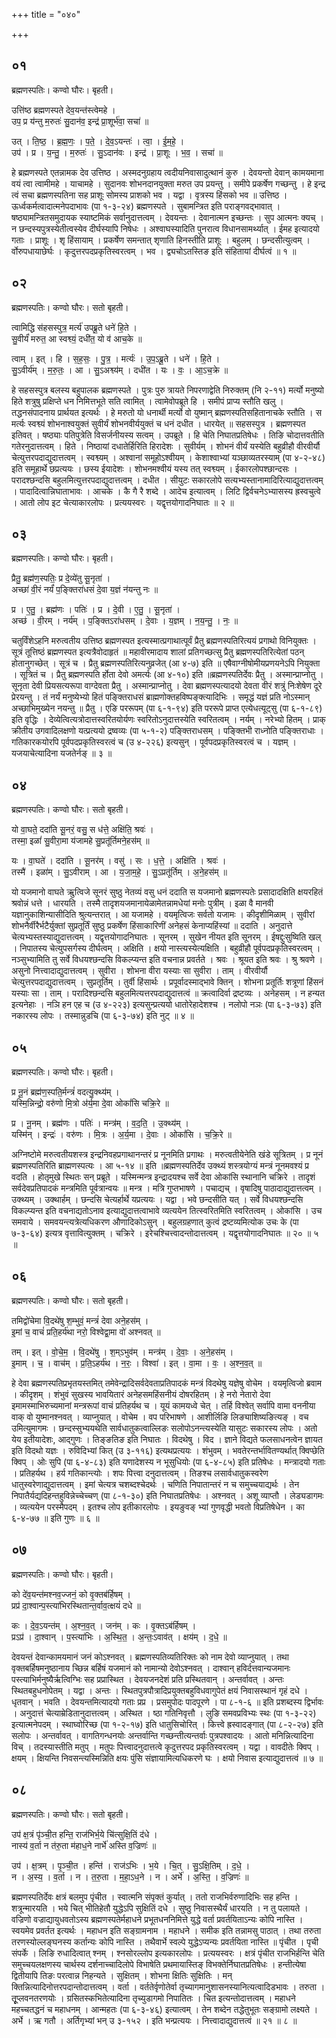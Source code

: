 +++
title = "०४०"

+++


## ०१
ब्रह्मणस्पतिः। कण्वो घौरः। बृहती।

उत्ति॑ष्ठ ब्रह्मणस्पते देव॒यन्त॑स्त्वेमहे ।  
उप॒ प्र य॑न्तु म॒रुतः॑ सु॒दान॑व॒ इन्द्र॑ प्रा॒शूर्भ॑वा॒ सचा॑ ॥

उत् । ति॒ष्ठ॒ । ब्र॒ह्म॒णः॒ । प॒ते॒ । दे॒व॒ऽयन्तः॑ । त्वा॒ । ई॒म॒हे॒ ।  
उप॑ । प्र । य॒न्तु॒ । म॒रुतः॑ । सु॒ऽदान॑वः । इन्द्र॑ । प्रा॒शूः । भ॒व॒ । सचा॑ ॥

हे ब्रह्मणस्पते एतन्नामक देव उत्तिष्ठ । अस्मदनुग्रहाय त्वदीयनिवासादुत्थानं कुरु । देवयन्तो देवान् कामयमाना वयं त्वा त्वामीमहे । याचामहे । सुदानवः शोभनदानयुक्ता मरुत उप प्रयन्तु । समीपे प्रकर्षेण गच्छन्तु । हे इन्द्र त्वं सचा ब्रह्मणस्पतिना सह प्राशूः सोमस्य प्राशको भव । यद्वा । वृत्रस्य हिंसको भव ॥ उत्तिष्ठ । ऊर्ध्वकर्मत्वादात्मनेपदाभावः (पा १-३-२४) ब्रह्मणस्पते । सुबामन्त्रित इति पराङ्गवद्भावात् । षष्ठ्यामन्त्रितसमुदायक स्याष्टमिकं सर्वानुदात्तत्वम् । देवयन्तः । देवानात्मन इच्छन्तः । सुप आत्मनः क्यच् । न छन्दस्यपुत्रस्येतीत्वस्येव दीर्घस्यापि निषेधः । अश्वाघस्यादिति पुनरात्व विधानसामर्थ्यात् । ईमह इत्यादयो गताः । प्राशूः । शृ हिंसायाम् । प्रकर्षेण समन्तात् शृणाति हिनस्तीति प्राशूः । बहुलम् । छन्दसीत्युत्वम् । र्वोरुपधायाछेर्घः । कृदुत्तरपदप्रकृतिस्वरत्वम् । भव । द्व्यचोऽतस्तिङ इति संहितायां दीर्घत्वं ॥ १ ॥

## ०२
ब्रह्मणस्पतिः। कण्वो घौरः। सतो बृहती।

त्वामिद्धि स॑हसस्पुत्र॒ मर्त्य॑ उपब्रू॒ते धने॑ हि॒ते ।  
सु॒वीर्यं॑ मरुत॒ आ स्वश्व्यं॒ दधी॑त॒ यो व॑ आच॒के ॥

त्वाम् । इत् । हि । स॒ह॒सः॒ । पु॒त्र॒ । मर्त्यः॑ । उ॒प॒ऽब्रू॒ते । धने॑ । हि॒ते ।  
सु॒ऽवीर्य॑म् । म॒रु॒तः॒ । आ । सु॒ऽअश्व्य॑म् । दधी॑त । यः । वः॒ । आ॒ऽच॒क्रे ॥

हे सहसस्पुत्र बलस्य बहुपालक ब्रह्मणस्पते । पुत्रः पुरु त्रायते निपरणाद्वेति निरुक्तम् (नि २-११) मर्त्यो मनुष्यो हिते शत्रुषु प्रक्षिप्ते धन निमित्तभूते सति त्वामित् । त्वामेवोपब्रूते हि । समीपं प्राप्य स्तौति खलु । तद्धनसंपादनाय प्रार्थयत इत्यर्थः । हे मरुतो यो धनार्थी मर्त्यो वो युष्मान् ब्रह्मणस्पतिसहितानाचके स्तौति । स मर्त्यः स्वश्व्यं शोभनाश्वयुक्तं सुवीर्यं शोभनवीर्ययुक्तं च धनं दधीत । धारयेत् ॥ सहसस्पुत्र । ब्रह्मणस्पत इतिवत् । षष्ठ्याः पतिपुत्रेति विसर्जनीयस्य सत्वम् । उपब्रूते । हि चेति निघातप्रतिषेधः । तिङि चोदात्तवतीति गतेरनुदात्तत्वम् । हिते । निष्ठायां दधातेर्हिरिति हिरादेशः । सुवीर्यम् । शोभनं वीर्यं यस्येति बहुव्रीहौ वीरवीर्यौ चेत्युत्तरपदाद्युदात्तत्वम् । स्वश्व्यम् । अश्वानां समूहोऽश्वीयम् । केशाश्वाभ्यां यञ्छाव्यतरस्याम् (पा ४-२-४८) इति समूहार्थे छप्रत्ययः । छस्य ईयादेशः । शोभनमश्वीयं यस्य तत् स्वश्व्यम् । ईकारलोपश्छान्दसः । परादश्छन्दसि बहुलमित्युत्तरपदाद्युदात्तत्वम् । दधीत । सीयुटः सकारलोपे सत्यभ्यस्तानामादिरित्याद्युदात्तत्वम् । पादादित्वान्निघाताभावः । आचके । कै गै रै शब्दे । आदेच इत्यात्वम् । लिटि द्विर्वचनेऽभ्यासस्य ह्रस्वचुत्वे । आतो लोप इट चेत्याकारलोपः । प्रत्ययस्वरः । यद्वृत्तयोगादनिघातः ॥ २ ॥

## ०३
ब्रह्मणस्पतिः। कण्वो घौरः। बृहती।

प्रैतु॒ ब्रह्म॑ण॒स्पतिः॒ प्र दे॒व्ये॑तु सू॒नृता॑ ।  
अच्छा॑ वी॒रं नर्यं॑ प॒ङ्क्तिरा॑धसं दे॒वा य॒ज्ञं न॑यन्तु नः ॥

प्र । ए॒तु॒ । ब्रह्म॑णः । पतिः॑ । प्र । दे॒वी । ए॒तु॒ । सू॒नृता॑ ।  
अच्छ॑ । वी॒रम् । नर्य॑म् । प॒ङ्क्तिऽरा॑धसम् । दे॒वाः । य॒ज्ञम् । न॒य॒न्तु॒ । नः॒ ॥

चतुर्विंशेऽहनि मरुत्वतीय उत्तिष्ठ ब्रह्मणस्पत इत्यस्मात्प्रगाथात्पूर्वं प्रैतु ब्रह्मणस्पतिरित्ययं प्रगाथो विनियुक्तः । सूत्रं तूत्तिष्ठं ब्रह्मणस्पत इत्यत्रैवोदाहृतं ॥ महावीरमादाय शालां प्रतिगच्छत्सु प्रैतु ब्रह्मणस्पतिरित्येतां पठन् होतानुगच्छेत् । सूत्रं च । प्रैतु ब्रह्मणस्पतिरित्यनुव्रजेत् (आ ४-७) इति ॥ एषैवाग्नीषोमीयप्रणयनेऽपि नियुक्ता । सूत्रितं च । प्रैतु ब्रह्मणस्पति र्होता देवो अमर्त्यः (आ ४-१०) इति ॥ब्रह्मणस्पतिर्देवः प्रैतु । अस्मान्प्राप्नोतु । सूनृता देवी प्रियसत्यरूपा वाग्देवता प्रैतु । अस्मान्प्राप्नोतु । देवा ब्रह्मणस्पत्यादयो देवता वीरं शत्रुं निःशेषेण दूरे प्रेरयन्तु । तं नर्यं मनुष्येभ्यो हितं पङ्क्तिराधसं ब्राह्मणोक्तहविष्पङ्क्त्यादिभिः । समृद्धं यज्ञं प्रति नोऽस्मान् अच्छाभिमुख्येन नयन्तु ॥ प्रैतु । एङि पररूपम् (पा ६-१-९४) इति पररूपे प्राप्त एत्येधत्यूट्सु (पा ६-१-८९) इति वृद्धिः । देव्येत्वित्यत्रोदात्तस्वरितयोर्यणः स्वरितोऽनुदात्तस्येति स्वरितत्वम् । नर्यम् । नरेभ्यो हितम् । प्राक् क्रीतीय उगवादिलक्षणो यत्प्रत्ययो द्रष्वव्यः (पा ५-१-२) पङ्क्तिराधसम् । पङ्क्तिभी राध्नोति पङ्क्तिराधाः । गतिकारकयोरपि पूर्वपदप्रकृतिस्वरत्वं च (उ ४-२२६) इत्यसुन् । पूर्वपदप्रकृतिस्वरत्वं च । यज्ञम् । यजयाचेत्यादिना यजतेर्नङ् ॥ ३ ॥

## ०४
ब्रह्मणस्पतिः। कण्वो घौरः। सतो बृहती।

यो वा॒घते॒ ददा॑ति सू॒नरं॒ वसु॒ स ध॑त्ते॒ अक्षि॑ति॒ श्रवः॑ ।  
तस्मा॒ इळां॑ सु॒वीरा॒मा य॑जामहे सु॒प्रतू॑र्तिमने॒हस॑म् ॥

यः । वा॒घते॑ । ददा॑ति । सू॒नर॑म् । वसु॑ । सः । ध॒त्ते॒ । अक्षि॑ति । श्रवः॑ ।  
तस्मै॑ । इळा॑म् । सु॒ऽवीराम् । आ । य॒जा॒म॒हे॒ । सु॒ऽप्रतू॑र्तिम् । अ॒ने॒हस॑म् ॥

यो यजमानो वाघते ऋुत्विजे सूनरं सुष्ठु नेतव्यं वसु धनं ददाति स यजमानो ब्रह्मणस्पतेः प्रसादादक्षिति क्षयरहितं श्रवोन्नं धत्ते । धारयति । तस्मै तादृशयजमानायेळामेतन्नामधेयां मनोः पुत्रीम् । इळा वै मानवी यज्ञानुकाशिन्यासीदिति श्रुत्यन्तरात् । आ यजामहे । वयमृत्विजः सर्वतो यजामः । कीदृशीमिळाम् । सुवीरां शोभनैर्वीरैर्भटैर्युक्तां सुप्रतूर्तिं सुष्ठु प्रकर्षेण हिंसाकारिणीं अनेहसं केनाप्यहिंस्यां ॥ ददाति । अनुदात्ते चेत्यभ्यस्तस्याद्युदात्तत्वम् । यद्वृत्तयोगादनिघातः । सूनरम् । सुखेन नीयत इति सूनरम् । ईषद्दुःसुष्विति खल् । निपातस्य चेत्युपसर्गस्य दीर्घत्वम् । अक्षिति । क्षयो नास्त्यस्येत्यक्षिति । बहुव्रीहौ पूर्वपदप्रकृतिस्वरत्वम् । नञ्सुभ्यामिति तु सर्वे विधयश्छन्दसि विकल्प्यन्त इति वचनान्न प्रवर्तते । श्रवः । श्रूयत इति श्रवः । श्रु श्रवणे । असुनो नित्त्वादाद्युदात्तत्वम् । सुवीरा । शोभना वीरा यस्याः सा सुवीरा । ताम् । वीरवीर्यौ चेत्युत्तरपदाद्युदात्तत्वम् । सुप्रतूर्तिम् । तुर्वी हिंसार्थः । प्रपूर्वादस्माद्भावे क्तिन् । शोभना प्रतूर्तिः शत्रूणां हिंसनं यस्याः सा । ताम् । परादिश्छन्दसि बहुलमित्यत्तरपदाद्युदात्तत्वं ॥ क्रत्वादिर्वा द्रष्टव्यः । अनेहसम् । न हन्यत इत्यनेहाः । नञि हन एह च (उ ४-२२३) इत्यसुन्प्रत्ययो धातोरेहादेशश्च । नलोपो नञः (पा ६-३-७३) इति नकारस्य लोपः । तस्मान्नुडचि (पा ६-३-७४) इति नुट् ॥ ४ ॥

## ०५
ब्रह्मणस्पतिः। कण्वो घौरः। बृहती।

प्र नू॒नं ब्रह्म॑ण॒स्पति॒र्मन्त्रं॑ वदत्यु॒क्थ्य॑म् ।  
यस्मि॒न्निन्द्रो॒ वरु॑णो मि॒त्रो अ॑र्य॒मा दे॒वा ओकां॑सि चक्रि॒रे ॥

प्र । नू॒नम् । ब्रह्म॑णः । पतिः॑ । मन्त्र॑म् । व॒द॒ति॒ । उ॒क्थ्य॑म् ।  
यस्मि॑न् । इन्द्रः॑ । वरु॑णः । मि॒त्रः । अ॒र्य॒मा । दे॒वाः । ओकां॑सि । च॒क्रि॒रे ॥

अग्निष्टोमे मरुत्वतीयशस्त्र इन्द्रनिवहप्रगाथानन्तरं प्र नूनमिति प्रगाथः । मरुत्वतीयेनेति खंडे सूत्रितम् । प्र नूनं ब्रह्मणस्पतिरिति ब्राह्मणस्पत्यः । आ ५-१४ ॥ इति ॥ब्रह्मणस्पतिर्देव उक्थ्यं शस्त्रयोग्यं मन्त्रं नूनमवश्यं प्र वदति । होतृमुखे स्थितः सन् प्रब्रूते । यस्मिन्मन्त्र इन्द्रादयश्च सर्वे देवा ओकांसि स्थानानि चक्रिरे । तादृशं सर्वदेवप्रतिपादकं मन्त्रमिति पूर्वत्रान्वयः ॥ मन्त्र । मत्रि गुप्तभाषणे । पचाद्यच् । वृषादिषु पाठादाद्युदात्तत्वम् । उक्थ्यम् । उक्थार्हम् । छन्दसि चेत्यर्हार्थे यप्रत्ययः । यद्वा । भवे छन्दसीति यत् । सर्वे विधयश्छन्दसि विकल्प्यन्त इति वचनाद्यतोऽनाव इत्याद्युदात्तत्वाभावे व्यत्ययेन तित्स्वरितमिति स्वरितत्वम् । ओकांसि । उच समवाये । समवयन्त्यत्रेत्यधिकरण औणादिकोऽसुन् । बहुलग्रहणात् कुत्वं द्रष्टव्यमित्योक उचः के (पा ७-३-६४) इत्यत्र वृत्तावित्युक्तम् । चक्रिरे । इरेचश्चित्त्वादन्तोदात्तत्वम् । यद्वृत्तयोगादनिघातः ॥ २० ॥ ५ ॥

## ०६
ब्रह्मणस्पतिः। कण्वो घौरः। सतो बृहती।

तमिद्वो॑चेमा वि॒दथे॑षु श॒म्भुवं॒ मन्त्रं॑ देवा अने॒हस॑म् ।  
इ॒मां च॒ वाचं॑ प्रति॒हर्य॑था नरो॒ विश्वेद्वा॒मा वो॑ अश्नवत् ॥

तम् । इत् । वो॒चे॒म॒ । वि॒दथे॑षु । श॒म्ऽभुव॑म् । मन्त्र॑म् । दे॒वाः॒ । अ॒ने॒हस॑म् ।  
इ॒माम् । च॒ । वाच॑म् । प्र॒ति॒ऽहर्य॑थ । न॒रः॒ । विश्वा॑ । इत् । वा॒मा । वः॒ । अ॒श्न॒व॒त् ॥

हे देवा ब्रह्मणस्पतिप्रभृतयस्तमित् तमेवेन्द्रादिसर्वदेवताप्रतिपादकं मन्त्रं विदथेषु यज्ञेषु वोचेम । वयमृत्विजो ब्रवाम । कीदृशम् । शंभुवं सुखस्य भावयितारं अनेहसमहिंसनीयं दोषरहितम् । हे नरो नेतारो देवा इमामस्माभिरुच्यमानां मन्त्ररूपां वाचं प्रतिहर्यथ च । यूयं कामयध्वे चेत् । तर्हि विश्वेत् सर्वापि वामा वननीया वाक् वो युष्मानश्नवत् । व्याप्नुयात् । वोचेम । वप परिभाषणे । आशीर्लिङि लिङ्याशिष्यङित्यङ् । वच उमित्युमागमः । छन्दस्सुभ्ययथेति सार्वधातुकत्वाल्लिङः सलोपोऽनन्त्यस्येति यासुटः सकारस्य लोपः । अतो येय इतीयादेशः, आद्गुणः । तिङ्ङतिङ इति निघातः । विदथेषु । विद । ज्ञाने विद्यते फलसाधनत्वेन ज्ञायत इति विदथो यज्ञः । रुविदिभ्यां कित् (उ ३-११६) इत्यथप्रत्ययः । शंभुवम् । भवतेरन्तर्भावितण्यर्थात् क्विप्छेति क्विप् । ओः सुपि (पा ६-४-८३) इति यणादेशस्य न भूसुधियोः (पा ६-४-८५) इति प्रतिषेधः । मन्त्रादयो गताः । प्रतिहर्यथ । हर्य गतिकान्त्योः । शपः पित्त्वा दनुदात्तत्वम् । तिङश्च लसार्वधातुकस्वरेण धातुस्वरेणाद्युदात्तत्वम् । इमां चेत्यत्र चशब्दश्चेदर्थः । चणिति निपातान्तरं न च समुच्चयाद्यर्थः । तेन निपातैर्यद्यदिहन्तहुविन्नेच्चेच्चण् (पा ८-१-३०) इति निघातप्रतिषेधः । अश्नवत् । अशू व्याप्तौ । लेड्यडागमः । व्यत्ययेन परस्मैपदम् । इतश्च लोप इतीकारलोपः । इयङुवङ् भ्यां गुणवृद्धी भवतो विप्रतिषेधेन । का ६-४-७७ ॥ इति गुणः ॥ ६ ॥

## ०७
ब्रह्मणस्पतिः। कण्वो घौरः। बृहती।

को दे॑व॒यन्त॑मश्नव॒ज्जनं॒ को वृ॒क्तब॑र्हिषम् ।  
प्रप्र॑ दा॒श्वान्प॒स्त्या॑भिरस्थितान्त॒र्वाव॒त्क्षयं॑ दधे ॥

कः । दे॒व॒ऽयन्त॑म् । अ॒श्न॒व॒त् । जन॑म् । कः । वृ॒क्तऽब॑र्हिषम् ।  
प्रऽप्र॑ । दा॒श्वान् । प॒स्त्या॑भिः । अ॒स्थि॒त॒ । अ॒न्तः॒ऽवाव॑त् । क्षय॑म् । द॒धे॒ ॥

देवयन्तं देवान्कामयमानं जनं कोऽश्नवत् । ब्रह्मणस्पतिव्यतिरिक्तः को नाम देवो व्याप्नुयात् । तथा वृक्तबर्हिषमनुष्ठानाय च्छिन्न बर्हिषं यजमानं को नामान्यो देवोऽश्नवत् । दाश्वान् हविर्दत्तवान्यजमानः पस्त्याभिर्मनुष्यैर्ऋत्विग्भिः सह प्रप्रास्थित । देवयजनदेशं प्रति प्रस्थितवान् । अन्तर्वावत् । अन्तः स्थितबहुधनोपेतम् । यद्वा । अन्तः । स्थितपुत्रपौत्रादिप्रयुक्तबहुविधवागुपेतं क्षयं निवासस्थानं गृहं दधे । धृतवान् । भवति । देवयन्तमित्यादयो गताः प्रप्र । प्रसमुपोदः पादपूरणे । पा ८-१-६ ॥ इति प्रशब्दस्य द्विर्भावः । अनुदात्तं चेत्याम्रेडितानुदात्तत्वम् । अस्थित । ष्ठा गतिनिवृत्तौ । लुङि समवप्रविभ्यः स्थः (पा १-३-२२) इत्यात्मनेपदम् । स्थाघ्वोरिच्छ (पा १-२-१७) इति धातुसिचोरित् । कित्त्वे ह्रस्वादङ्गात् (पा ८-२-२७) इति सलोपः । अन्तर्वावत् । वागतिगन्धनयोः अन्तर्वान्ति गच्छन्तीत्यन्तर्वाः पुत्रपश्वादयः । आतो मनिन्नित्यादिना विच् । तदस्यास्तीति मतुप् । मतुपः पित्त्वादनुदात्तत्वे कृदुत्तरपद प्रकृतिस्वरत्वम् । यद्वा । वावदीतेः क्विप् । क्षयम् । क्षियन्ति निवसन्त्यस्मिन्निति क्षयः पुंसि संज्ञायामित्यधिकरणे घः । क्षयो निवास इत्याद्युदात्तत्वं ॥ ७ ॥

## ०८
ब्रह्मणस्पतिः। कण्वो घौरः। सतो बृहती।

उप॑ क्ष॒त्रं पृ॑ञ्ची॒त हन्ति॒ राज॑भिर्भ॒ये चि॑त्सुक्षि॒तिं द॑धे ।  
नास्य॑ व॒र्ता न त॑रु॒ता म॑हाध॒ने नार्भे॑ अस्ति व॒ज्रिणः॑ ॥

उप॑ । क्ष॒त्रम् । पृ॒ञ्ची॒त । हन्ति॑ । राज॑ऽभिः । भ॒ये । चि॒त् । सु॒ऽक्षि॒तिम् । द॒धे॒ ।  
न । अ॒स्य॒ । व॒र्ता । न । त॒रु॒ता । म॒हा॒ऽध॒ने । न । अर्भे॑ । अ॒स्ति॒ । व॒ज्रिणः॑ ॥

ब्रह्मणस्पतिर्देवः क्षत्रं बलमुप पृंचीत । स्वात्मनि संपृक्तं कुर्यात् । ततो राजभिर्वरुणादिभिः सह हन्ति । शत्रून्मारयति । भये चित् भीतिहेतौ युद्धेऽपि सुक्षितिं दधे । सुष्ठु निवासस्थैर्यं धारयति । न तु पलायते । वज्रिणो वज्राद्यायुधवतोऽस्य ब्रह्मणस्पतेर्महाधने प्रभूतधननिमित्ते युद्धे वर्ता प्रवर्तयिताऽन्यः कोपि नास्ति । स्वयमेव प्रवर्तत इत्यर्थः । महाधन इति सङ्ग्रामनाम । महाधने । समीक इति तन्नामसु पाठात् । तथा तरुता तरणस्योल्लङ्घनस्य कर्तान्यः कोपि नास्ति । तथैवार्भे स्वल्पे युद्धेऽप्यन्यः प्रवर्तयिता नास्ति ॥ पृंचीत । पृची संपर्के । लिङि रुधादित्वात् श्नम् । श्नसोरल्लोप इत्यकारलोपः । प्रत्ययस्वरः । क्षत्रं पृंचीत राजभिर्हन्ति चेति समुच्चयलक्षणस्य चार्थस्य दर्शनाच्चादिलोपे विभाषेति प्रथमायास्तिङ् विभक्तेर्निघातप्रतिषेधः । हन्तीत्येषा द्वितीयापि तिङः परत्वान्न निहन्यते । सुक्षितम् । शोभना क्षितिः सुक्षितिः । मन् क्तिन्नित्यादिनोत्तरपदान्तोदात्तत्वम् । वर्ता । वर्ततेर्वृणोतेर्वा तृच्यागमानुशासनस्यानित्यत्वादिडभावः । तरुता । तूृप्लवनतरणयोः । ग्रसितस्कभितेत्यादिना तृच्युडागमो निपातितः । चित इत्यन्तोदात्तत्वम् । महाधने महच्चतद्धनं च महाधनम् । आन्महतः (पा ६-३-४६) इत्यात्वम् । तेन शब्देन तद्धेतुभूतः सङ्ग्रामो लक्ष्यते । अर्भे । ऋ गतौ । अर्तिगृभ्यां भन् उ ३-१५२ । इति भन्प्रत्ययः । नित्त्वादाद्युदात्तत्वं ॥ २१ ॥ ८ ॥